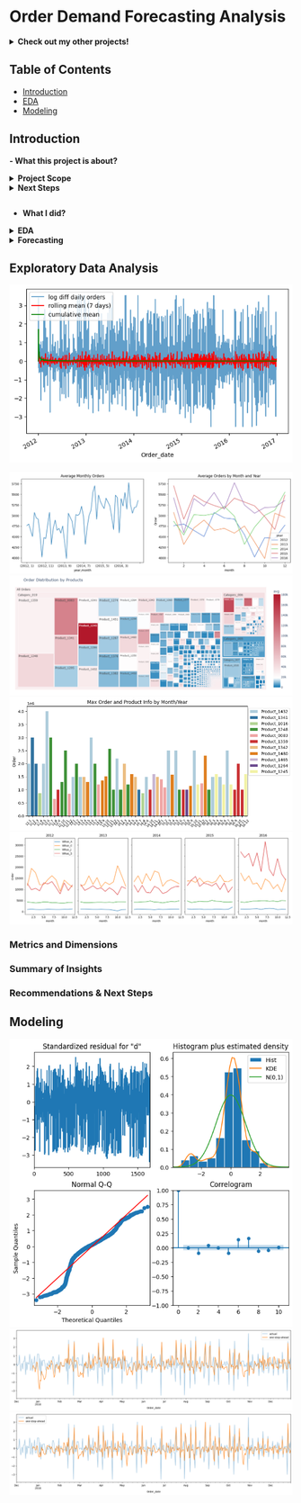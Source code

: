 # Order Demand Forecasting Analysis

<details>
<summary><b>Check out my other projects!</b></summary>
  
[Movie Recommender](https://github.com/lexie21/movierecommender)

[Loan Defaulter](https://github.com/lexie21/loandefaulter)

</details>

## Table of Contents
- [Introduction](#introduction)
- [EDA](#exploratory-data-analysis)
- [Modeling](#modeling)

## Introduction
<b>- What this project is about?</b>
<details>
<summary><b>
Project Scope
</b></summary>
  Accurate demand forecasting is crucial for optimizing operations in global manufacturing. This project focuses on developing a data-driven approach to predict demand, helping a multinational manufacturing company enhance its production planning and inventory management. Our initial objective is to improve the accuracy of quantity forecasts. By leveraging historical sales data, market trends, and statistical modeling techniques, we aim to minimize discrepancies between predicted and actual demand.

Through this project, we aim to deliver actionable insights that drive cost efficiency and operational resilience in manufacturing.

</details>
<details>
<summary><b>
Next Steps

</b></summary>
Once we refine overall demand estimation, we will extend our model to generate product-specific forecasts across multiple warehouses. This will enable more precise inventory allocation, reducing both stockouts and excess inventory while improving supply chain efficiency.
</details>

- <b>What I did?</b>
<details>
<summary><b>
EDA
</b></summary>
- Conducted in-depth EDA to understand demand patterns at both the overall metric level and across different dimensions (e.g., time, product categories, warehouses).
- Identified trends, seasonality, and anomalies in historical demand data.
</details>
<details>
<summary><b>
Forecasting
</b></summary>
- Implemented various models from traditional econometrics and deep learning including SARIMAX to establish baseline forecasts and LSTM to capture complex temporal dependencies
- Compared model performance using key evaluation metrics (e.g., RMSE, MAE) to select the best forecasting approach.
</details>

  
## Exploratory Data Analysis
![Alt Text](https://github.com/lexie21/demandforecasting/blob/main/series_plot.png)

![Alt Text](https://github.com/lexie21/demandforecasting/blob/main/avg_order_series.png)
![Alt Text](https://github.com/lexie21/demandforecasting/blob/main/treemap%20orders.png)
![Alt Text](https://github.com/lexie21/demandforecasting/blob/main/max_product.png)
![Alt Text](https://github.com/lexie21/demandforecasting/blob/main/by_warehouse.png)


<h3>Metrics and Dimensions</h3>


<h3>Summary of Insights</h3>

<h3>Recommendations & Next Steps</h3>

## Modeling

![Alt Text](https://github.com/lexie21/demandforecasting/blob/main/diagnostics.png)
![Alt Text](https://github.com/lexie21/demandforecasting/blob/main/outsample_forecast_SARIMAX.png)
![Alt Text](https://github.com/lexie21/demandforecasting/blob/main/outsample_forecast_LSTM.png)
